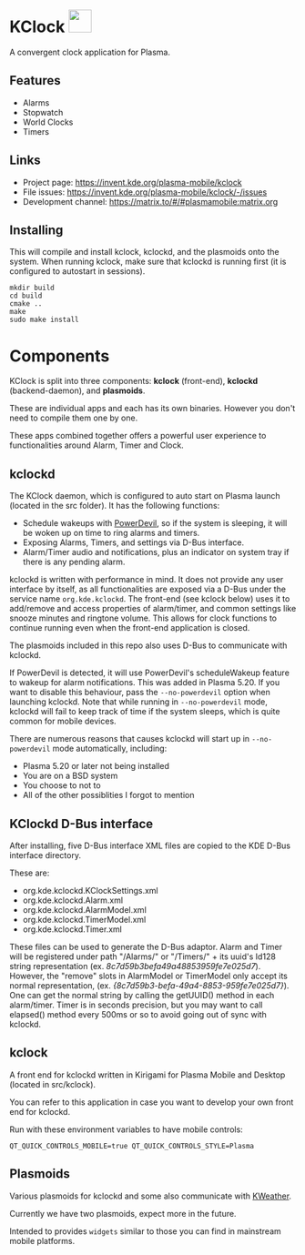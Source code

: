 # KClock <img src="logo.png" width="40"/> 
A convergent clock application for Plasma.

## Features
* Alarms
* Stopwatch
* World Clocks
* Timers

## Links
* Project page: https://invent.kde.org/plasma-mobile/kclock
* File issues: https://invent.kde.org/plasma-mobile/kclock/-/issues
* Development channel: https://matrix.to/#/#plasmamobile:matrix.org

## Installing
This will compile and install kclock, kclockd, and the plasmoids onto the system. When running kclock, make sure that kclockd is running first (it is configured to autostart in sessions).

```
mkdir build
cd build
cmake ..
make
sudo make install
```

# Components
KClock is split into three components: **kclock** (front-end), **kclockd** (backend-daemon), and **plasmoids**.

These are individual apps and each has its own binaries. However you don't need to compile them one by one.

These apps combined together offers a powerful user experience to functionalities around Alarm, Timer and Clock.

## kclockd
The KClock daemon, which is configured to auto start on Plasma launch (located in the src folder). It has the following functions:
* Schedule wakeups with [PowerDevil](https://invent.kde.org/plasma/powerdevil), so if the system is sleeping, it will be woken up on time to ring alarms and timers.
* Exposing Alarms, Timers, and settings via D-Bus interface.
* Alarm/Timer audio and notifications, plus an indicator on system tray if there is any pending alarm.

kclockd is written with performance in mind. It does not provide any user interface by itself, as all functionalities are exposed via a D-Bus under the service name `org.kde.kclockd`. The front-end (see kclock below) uses it to add/remove and access properties of alarm/timer, and common settings like snooze minutes and ringtone volume. This allows for clock functions to continue running even when the front-end application is closed.

The plasmoids included in this repo also uses D-Bus to communicate with kclockd.

If PowerDevil is detected, it will use PowerDevil's scheduleWakeup feature to wakeup for alarm notifications. This was added in Plasma 5.20. If you want to disable this behaviour, pass the `--no-powerdevil` option when launching kclockd. Note that while running in `--no-powerdevil` mode, kclockd will fail to keep track of time if the system sleeps, which is quite common for mobile devices.

There are numerous reasons that causes kclockd will start up in `--no-powerdevil` mode automatically, including:
* Plasma 5.20 or later not being installed
* You are on a BSD system
* You choose to not to
* All of the other possiblities I forgot to mention

## KClockd D-Bus interface
After installing, five D-Bus interface XML files are copied to the KDE D-Bus interface directory. 

These are:
* org.kde.kclockd.KClockSettings.xml
* org.kde.kclockd.Alarm.xml
* org.kde.kclockd.AlarmModel.xml
* org.kde.kclockd.TimerModel.xml
* org.kde.kclockd.Timer.xml

These files can be used to generate the D-Bus adaptor. Alarm and Timer will be registered under path "/Alarms/" or "/Timers/" + its uuid's Id128 string representation (ex. *8c7d59b3befa49a48853959fe7e025d7*). However, the "remove" slots in AlarmModel or TimerModel only accept its normal representation, (ex. *{8c7d59b3-befa-49a4-8853-959fe7e025d7}*). One can get the normal string by calling the getUUID() method in each alarm/timer. Timer is in seconds precision, but you may want to call elapsed() method every 500ms or so to avoid going out of sync with kclockd. 

## kclock
A front end for kclockd written in Kirigami for Plasma Mobile and Desktop (located in src/kclock).

You can refer to this application in case you want to develop your own front end for kclockd.

Run with these environment variables to have mobile controls:
```
QT_QUICK_CONTROLS_MOBILE=true QT_QUICK_CONTROLS_STYLE=Plasma
```

## Plasmoids
Various plasmoids for kclockd and some also communicate with [KWeather](https://invent.kde.org/plasma-mobile/kweather).

Currently we have two plasmoids, expect more in the future.

Intended to provides `widgets` similar to those you can find in mainstream mobile platforms.
